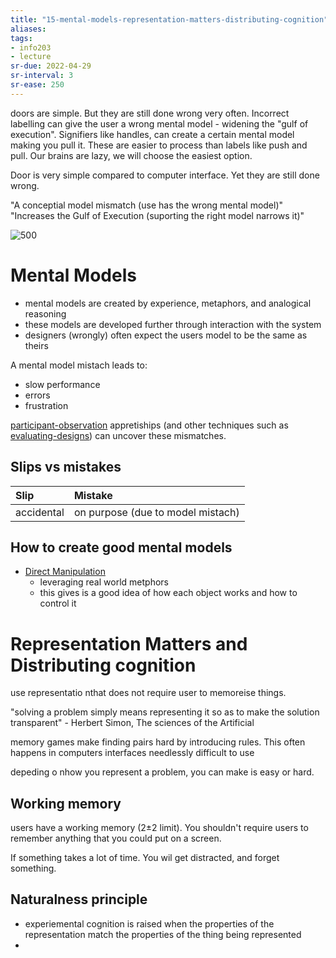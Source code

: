 ```yaml
---
title: "15-mental-models-representation-matters-distributing-cognition"
aliases: 
tags: 
- info203
- lecture
sr-due: 2022-04-29
sr-interval: 3
sr-ease: 250
---
```



doors are simple. But they are still done wrong very often. Incorrect labelling can give the user a wrong mental model - widening the "gulf of execution". Signifiers like handles, can create a certain mental model making you pull it. These are easier to process than labels like push and pull. Our brains are lazy, we will choose the easiest option. 

Door is very simple compared to computer interface. Yet they are still done wrong. 

"A conceptial model mismatch (use has the wrong mental model)"
"Increases the Gulf of Execution (suporting the right model narrows it)"

![500](https://i.imgur.com/dv6LH0O.png#invert)

# Mental Models
- mental models are created by experience, metaphors, and analogical reasoning
- these models are developed further through interaction with the system
- designers (wrongly) often expect the users model to be the same as theirs

A mental model mistach leads to:
- slow performance
- errors
- frustration

[participant-observation](notes/participant-observation.md) appretiships (and other techniques such as [evaluating-designs](notes/evaluating-designs.md)) can uncover these mismatches. 

## Slips vs mistakes

| Slip       | Mistake                           |
|:-----------|:----------------------------------|
| accidental | on purpose (due to model mistach) |


## How to create good mental models
- [Direct Manipulation](notes/direct-manipulation-video.md)
	- leveraging real world metphors
	- this gives is a good idea of how each object works and how to control it

# Representation Matters and Distributing cognition

use representatio nthat does not require user to memoreise things. 

"solving a problem simply means representing it so as to make the solution transparent" - Herbert Simon, The sciences of the Artificial

memory games make finding pairs hard by introducing rules. This often happens in computers interfaces needlessly difficult to use

depeding o nhow you represent a problem, you can make is easy or hard. 

## Working memory

users have a working memory (2±2 limit). You shouldn't require users to remember anything that you could put on a screen. 

If something takes a lot of time. You wil get distracted, and forget something.


## Naturalness principle

- experiemental cognition is raised when the properties of the representation match the properties of the thing being represented
- 